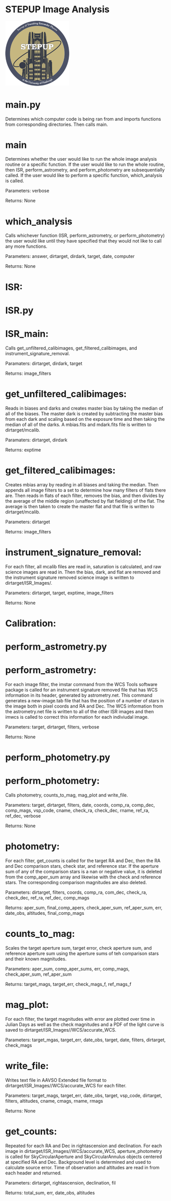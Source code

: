 # STEPUP Image Analysis

<img src="https://github.com/helenarichie/helenarichie/blob/master/images/STEPUP_logo.png" alt="logo" width="200"/>

# main.py
Determines which computer code is being ran from and imports functions from corresponding directories. Then calls main.

#      main
Determines whether the user would like to run the whole image analysis routine or a specific function. If the user would like to run the whole routine, then ISR, perform_astrometry, and perform_photometry are subsequentially called. If the user would like to perform a specific function, which_analysis is called.

Parameters: verbose

Returns: None

#      which_analysis

Calls whichever function (ISR, perform_astrometry, or perform_photometry) the user would like until they have specified that they would not like to call any more functions.

Parameters: answer, dirtarget, dirdark, target, date, computer

Returns: None
    
# ISR:

#   ISR.py

#       ISR_main:
Calls get_unfiltered_calibimages, get_filtered_calibimages, and instrument_signature_removal.

Paramaters: dirtarget, dirdark, target

Returns: image_filters

#       get_unfiltered_calibimages:
Reads in biases and darks and creates master bias by taking the median of all of the biases. The master dark is created by subtracting the master bias from each dark and scaling based on the exposure time and then taking the median of all of the darks. A mbias.fits and mdark.fits file is written to dirtarget/mcalib.

Paramaters: dirtarget, dirdark

Returns: exptime

#       get_filtered_calibimages:
Creates mbias array by reading in all biases and taking the median. Then appends all image filters to a set to determine how many filters of flats there are. Then reads in flats of each filter, removes the bias, and then divides by the average of the middle region (unaffected by flat fielding) of the flat. The average is then taken to create the master flat and that file is written to dirtarget/mcalib.

Parameters: dirtarget

Returns: image_filters

#       instrument_signature_removal:
For each filter, all mcalib files are read in, saturation is calculated, and raw science images are read in. Then the bias, dark, and flat are removed and the instrument signature removed science image is written to dirtarget/ISR_Images/<filter-name>.

Parameters: dirtarget, target, exptime, image_filters

Returns: None

# Calibration:

#   perform_astrometry.py

#       perform_astrometry:

For each image filter, the imstar command from the WCS Tools software package is called for an instrument signature removed file that has WCS information in its header, generated by astrometry.net. This command generates a new-image.tab file that has the position of a number of stars in the image both in pixel coords and RA and Dec. The WCS information from the astrometry.net file is written to all of the other ISR images and then imwcs is called to correct this information for each indiviudal image.

Parameters: target, dirtarget, filters, verbose

Returns: None

#   perform_photometry.py

#       perform_photometry:
Calls photometry, counts_to_mag, mag_plot and write_file.

Parameters: target, dirtarget, filters, date, coords, comp_ra, comp_dec, comp_mags, vsp_code, cname, check_ra, check_dec, rname, ref_ra, ref_dec, verbose

Returns: None

#       photometry:
For each filter, get_counts is called for the target RA and Dec, then the RA and Dec comparison stars, check star, and reference star. If the aperture sum of any of the comparison stars is a nan or negative value, it is deleted from the comp_aper_sum array and likewise with the check and reference stars. The corresponding comparison magnitudes are also deleted.

Parameters: dirtarget, filters, coords, comp_ra, com_dec, check_ra, check_dec, ref_ra, ref_dec, comp_mags

Returns: aper_sum, final_comp_apers, check_aper_sum, ref_aper_sum, err, date_obs, altitudes, final_comp_mags

#       counts_to_mag:
Scales the target aperture sum, target error, check aperture sum, and reference aperture sum using the aperture sums of teh comparison stars and their known magnitudes. 

Parameters: aper_sum, comp_aper_sums, err, comp_mags, check_aper_sum, ref_aper_sum

Returns: target_mags, target_err, check_mags_f, ref_mags_f

#       mag_plot:
For each filter, the target magnitudes with error are plotted over time in Julian Days as well as the check magnitudes and a PDF of the light curve is saved to dirtarget/ISR_Images/<filter-name>/WCS/accurate_WCS.

Parameters: target_mgas, target_err, date_obs, target, date, filters, dirtarget, check_mags

#       write_file:
Writes text file in AAVSO Extended file format to dirtarget/ISR_Images/<filter-name>/WCS/accurate_WCS for each filter.

Parameters: target_mags, target_err, date_obs, target, vsp_code, dirtarget, filters, altitudes, cname, cmags, rname, rmags

Returns: None

#       get_counts:
Repeated for each RA and Dec in rightascension and declination. For each image in dirtarget/ISR_Images/<filter-name>/WCS/accurate_WCS, aperture_photometry is called for SkyCircularAperture and SkyCircularAnnulus objects centered at specified RA and Dec. Background level is determined and used to calculate source error. Time of observation and altitudes are read in from each header and returned.

Parameters: dirtarget, rightascension, declination, fil

Returns: total_sum, err, date_obs, altitudes
